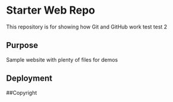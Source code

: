 # Starter Web Repo

This repository is for showing how Git and GitHub work
test
test 2
## Purpose

Sample website with plenty of files for demos

## Deployment

##Copyright
